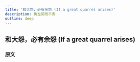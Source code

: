 ```yaml
---
title: '和大怨，必有余怨 (If a great quarrel arises)'
description: 执左契而不责
outline: deep
---
```


## 和大怨，必有余怨 (If a great quarrel arises)

### 原文

